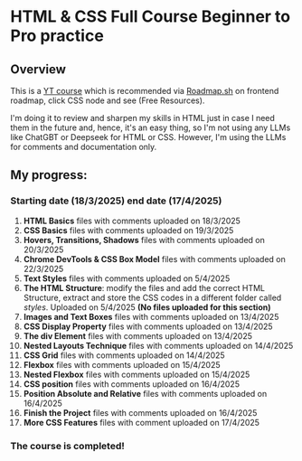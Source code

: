 # HTML & CSS Full Course Beginner to Pro practice
## Overview
This is a [YT course](https://www.youtube.com/watch?v=G3e-cpL7ofc&t=1059s) which is recommended via [Roadmap.sh](https://roadmap.sh/frontend) on frontend roadmap, click CSS node and see (Free Resources).

I'm doing it to review and sharpen my skills in HTML just in case I need them in the future and, hence, it's an easy thing, so I'm not using any LLMs like ChatGBT or Deepseek for HTML or CSS. However, I'm using the LLMs for comments and documentation only.

## My progress:

### Starting date (18/3/2025) end date (17/4/2025)
1. **HTML Basics** files with comments uploaded on 18/3/2025
2. **CSS Basics** files with comments uploaded on 19/3/2025
3. **Hovers, Transitions, Shadows** files with comments uploaded on 20/3/2025
4. **Chrome DevTools & CSS Box Model** files with comments uploaded on 22/3/2025
5. **Text Styles** files with comments uploaded on 5/4/2025
6. **The HTML Structure**: modify the files and add the correct HTML Structure, extract and store the CSS codes in a different folder called *styles*. Uploaded on 5/4/2025 **(No files uploaded for this section)**
7. **Images and Text Boxes** files with comments uploaded on 13/4/2025
8. **CSS Display Property** files with comments uploaded on 13/4/2025
9. **The div Element** files with comments uploaded on 13/4/2025
10. **Nested Layouts Technique**  files with comments uploaded on 14/4/2025
11. **CSS Grid** files with comments uploaded on 14/4/2025
12. **Flexbox** files with comments uploaded on 15/4/2025
13. **Nested Flexbox** files with comments uploaded on 15/4/2025
14. **CSS position** files with comments uploaded on 16/4/2025
15. **Position Absolute and Relative** files with comments uploaded on 16/4/2025
16. **Finish the Project** files with comments uploaded on 16/4/2025
17. **More CSS Features** files with comment uploaded on 17/4/2025

### The course is completed!

    



